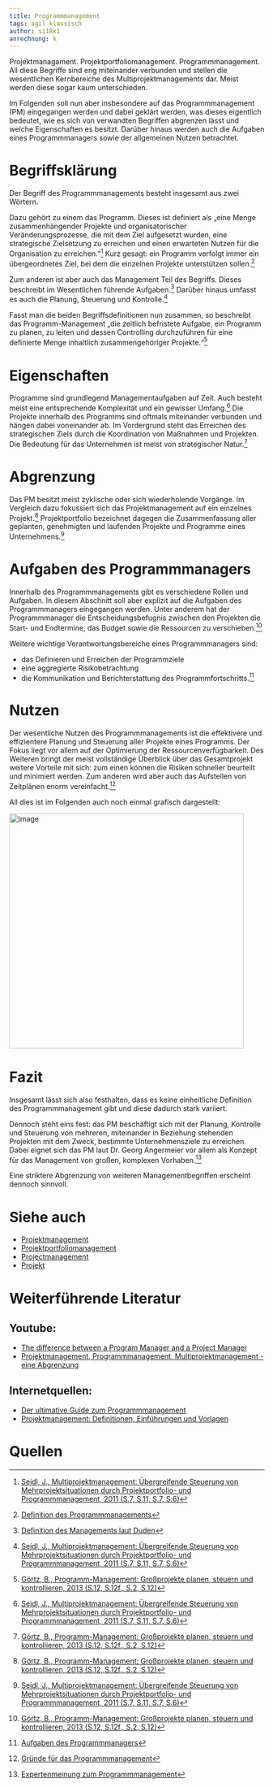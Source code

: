 ```yaml
---
title: Programmmanagement
tags: agil klassisch
author: si18k1
anrechnung: k
---
```


Projektmanagament. Projektportfoliomanagement. Programmmanagement. All diese Begriffe sind eng miteinander verbunden und stellen die wesentlichen Kernbereiche des Multiprojektmanagements dar. Meist werden diese sogar kaum unterschieden. 

Im Folgenden soll nun aber insbesondere auf das Programmmanagement (PM) eingegangen werden und dabei geklärt werden, was dieses eigentlich bedeutet, wie es sich von verwandten Begriffen abgrenzen lässt und welche Eigenschaften es besitzt. Darüber hinaus werden auch die Aufgaben eines Programmmanagers sowie der allgemeinen Nutzen betrachtet.


# Begriffsklärung

Der Begriff des Programmmanagements besteht insgesamt aus zwei Wörtern. 

Dazu gehört zu einem das Programm. Dieses ist definiert als „eine Menge zusammenhängender Projekte und organisatorischer Veränderungsprozesse, die mit dem Ziel aufgesetzt wurden, eine strategische Zielsetzung zu erreichen und einen erwarteten Nutzen für die Organisation zu erreichen.“[^1] Kurz gesagt: ein Programm verfolgt immer ein übergeordnetes Ziel, bei dem die einzelnen Projekte unterstützen sollen.[^2]

Zum anderen ist aber auch das Management Teil des Begriffs. Dieses beschreibt im Wesentlichen führende Aufgaben.[^3] Darüber hinaus umfasst es auch die Planung, Steuerung und Kontrolle.[^1]

Fasst man die beiden Begriffsdefinitionen nun zusammen, so beschreibt das Programm-Management „die zeitlich befristete Aufgabe, ein Programm zu planen, zu leiten und dessen Controlling durchzuführen für eine deﬁnierte Menge inhaltlich zusammengehöriger Projekte.“[^4]


# Eigenschaften

Programme sind grundlegend Managementaufgaben auf Zeit. Auch besteht meist eine entsprechende Komplexität und ein gewisser Umfang.[^1] Die Projekte innerhalb des Programms sind oftmals miteinander verbunden und hängen dabei voneinander ab. Im Vordergrund steht das Erreichen des strategischen Ziels durch die Koordination von Maßnahmen und Projekten. Die Bedeutung für das Unternehmen ist meist von strategischer Natur.[^4]


# Abgrenzung

Das PM besitzt meist zyklische oder sich wiederholende Vorgänge. Im Vergleich dazu fokussiert sich das Projektmanagement auf ein einzelnes Projekt.[^4] 
Projektportfolio bezeichnet dagegen die Zusammenfassung aller geplanten, genehmigten und laufenden Projekte und Programme eines Unternehmens.[^1]


# Aufgaben des Programmmanagers

Innerhalb des Programmmanagements gibt es verschiedene Rollen und Aufgaben. In diesem Abschnitt soll aber explizit auf die Aufgaben des Programmmanagers eingegangen werden.
Unter anderem hat der Programmmanager die Entscheidungsbefugnis zwischen den Projekten die Start- und Endtermine, das Budget sowie die Ressourcen zu verschieben.[^4] 

Weitere wichtige Verantwortungsbereiche eines Programmmanagers sind:

-	das Definieren und Erreichen der Programmziele
-	eine aggregierte Risikobetrachtung
-	die Kommunikation und Berichterstattung des Programmfortschritts.[^5]


# Nutzen

Der wesentliche Nutzen des Programmmanagements ist die effektivere und effizientere Planung und Steuerung aller Projekte eines Programms. Der Fokus liegt vor allem auf der Optimierung der Ressourcenverfügbarkeit. Des Weiteren bringt der meist vollständige Überblick über das Gesamtprojekt weitere Vorteile mit sich: zum einen können die Risiken schneller beurteilt und minimiert werden. Zum anderen wird aber auch das Aufstellen von Zeitplänen enorm vereinfacht.[^6]

All dies ist im Folgenden auch noch einmal grafisch dargestellt:

<img width="463" alt="image" src="https://user-images.githubusercontent.com/92787078/142223425-9181f238-a35a-4bff-81e0-d61c49513f95.png">


# Fazit

Insgesamt lässt sich also festhalten, dass es keine einheitliche Definition des Programmmanagement gibt und diese dadurch stark variiert. 

Dennoch steht eins fest: das PM beschäftigt sich mit der Planung, Kontrolle und Steuerung von mehreren, miteinander in Beziehung stehenden Projekten mit dem Zweck, bestimmte Unternehmensziele zu erreichen. Dabei eignet sich das PM laut Dr. Georg Angermeier vor allem als Konzept für das Management von großen, komplexen Vorhaben.[^7]

Eine striktere Abgrenzung von weiteren Managementbegriffen erscheint dennoch sinnvoll.


# Siehe auch

* [Projektmanagement](Projektmanagement.md)
* [Projektportfoliomanagement](Projektportfoliomanagement.md)
* [Projectmanagement](Who_is_Who_Projectmanagement.md)
* [Projekt](Projekt.md)

# Weiterführende Literatur

## Youtube:
* [The difference between a Program Manager and a Project Manager](https://www.youtube.com/watch?v=XyT1wzkfgok)
* [Projektmanagement, Programmmanagement, Multiprojektmanagement - eine Abgrenzung](https://www.youtube.com/watch?v=RxSzDCmPPas)


## Internetquellen:
* [Der ultimative Guide zum Programmmanagement](https://asana.com/de/resources/what-is-program-management)
* [Projektmanagement: Definitionen, Einführungen und Vorlagen](http://projektmanagement-definitionen.de/glossar/programm-management/)

# Quellen

[^1]: [Seidl, J., Multiprojektmanagement: Übergreifende Steuerung von Mehrprojektsituationen durch Projektportfolio- und Programmmanagement, 2011 (S.7, S.11, S.7, S.6)](https://link.springer.com/content/pdf/10.1007%2F978-3-642-16723-2.pdf)
[^2]: [Definition des Programmmanagements](https://erfolgreich-projekte-leiten.de/projekt-programm-multiprojekt-projektportfoliomanagement/)
[^3]: [Definition des Managements laut Duden](https://www.duden.de/rechtschreibung/Management)
[^4]: [Görtz, B., Programm-Management: Großprojekte planen, steuern und kontrollieren, 2013 (S.12, S.12f., S.2, S.12)](https://docplayer.org/75365903-Programm-management-grossprojekte-planen-steuern-und-kontrollieren-bearbeitet-von-burkhard-goertz-silke-schoenert-kim-norman-thiebus.html)
[^5]: [Aufgaben des Programmmanagers](https://www.planview.com/de/resources/guide/ppm-solution-guide-beginners/project-management-vs-program-management-vs-portfolio-management/)
[^6]: [Gründe für das Programmmanagement](https://www.can-do.de/blog/it-program-management-office-richtig-strukturieren)
[^7]: [Expertenmeinung zum Programmmanagement](https://www.projektmagazin.de/glossarterm/programm-management)

